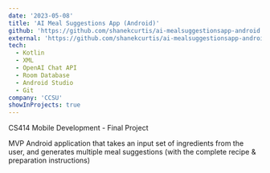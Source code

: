 ```yaml
---
date: '2023-05-08'
title: 'AI Meal Suggestions App (Android)'
github: 'https://github.com/shanekcurtis/ai-mealsuggestionsapp-android'
external: 'https://github.com/shanekcurtis/ai-mealsuggestionsapp-android'
tech:
  - Kotlin
  - XML
  - OpenAI Chat API
  - Room Database
  - Android Studio
  - Git
company: 'CCSU'
showInProjects: true
---
```


CS414 Mobile Development - Final Project

MVP Android application that takes an input set of ingredients from the user, and generates multiple meal suggestions (with the complete recipe & preparation instructions)
